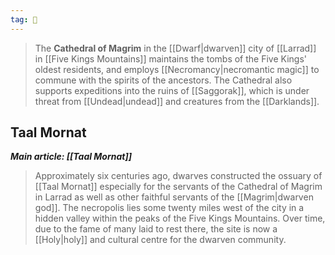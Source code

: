 ```yaml
---
tag: 🕍
---
```

> The **Cathedral of Magrim** in the [[Dwarf|dwarven]] city of [[Larrad]] in [[Five Kings Mountains]] maintains the tombs of the Five Kings' oldest residents, and employs [[Necromancy|necromantic magic]] to commune with the spirits of the ancestors. The Cathedral also supports expeditions into the ruins of [[Saggorak]], which is under threat from [[Undead|undead]] and creatures from the [[Darklands]].


## Taal Mornat

***Main article: [[Taal Mornat]]***
> Approximately six centuries ago, dwarves constructed the ossuary of [[Taal Mornat]] especially for the servants of the Cathedral of Magrim in Larrad as well as other faithful servants of the [[Magrim|dwarven god]]. The necropolis lies some twenty miles west of the city in a hidden valley within the peaks of the Five Kings Mountains. Over time, due to the fame of many laid to rest there, the site is now a [[Holy|holy]] and cultural centre for the dwarven community.







